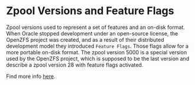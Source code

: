 # Zpool Versions and Feature Flags

Zpool versions used to represent a set of features and an on-disk format.
When Oracle stopped development under an open-source license, the OpenZFS
project was created, and as a result of their distributed development model
they introduced `Feature Flags`. Those flags allow for a more portable on-disk
format.
The zpool version 5000 is a special version used by the OpenZFS project,
which is supposed to be the last version and describe a zpool version 28
with feature flags activated.

Find more info [here](https://en.wikipedia.org/wiki/ZFS#Detailed_release_history).
